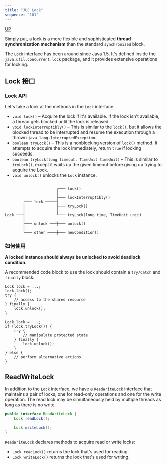 ```yaml
---
title: "JUC Lock"
sequence: "101"
---
```


[UP](/java-concurrency.html)


Simply put, a lock is a more flexible and sophisticated **thread synchronization mechanism**
than the standard `synchronized` block.

The `Lock` interface has been around since Java 1.5.
It's defined inside the `java.util.concurrent.lock` package, and it provides extensive operations for locking.

## Lock 接口

### Lock API

Let's take a look at the methods in the `Lock` interface:

- `void lock()` – Acquire the lock if it's available.
  If the lock isn't available, a thread gets blocked until the lock is released.
- `void lockInterruptibly()` – This is similar to the `lock()`,
  but it allows the blocked thread to be interrupted and
  resume the execution through a thrown `java.lang.InterruptedException`.
- `boolean tryLock()` – This is a nonblocking version of `lock()` method.
  It attempts to acquire the lock immediately, return `true` if locking succeeds.
- `boolean tryLock(long timeout, TimeUnit timeUnit)` – This is similar to `tryLock()`,
  except it waits up the given timeout before giving up trying to acquire the Lock.
- `void unlock()` unlocks the `Lock` instance.

```java

```

```text
                       ┌─── lock()
                       │
                       ├─── lockInterruptibly()
        ┌─── lock ─────┤
        │              ├─── tryLock()
        │              │
Lock ───┤              └─── tryLock(long time, TimeUnit unit)
        │
        ├─── unlock ───┼─── unlock()
        │
        └─── other ────┼─── newCondition()
```

### 如何使用

**A locked instance should always be unlocked to avoid deadlock condition.**

A recommended code block to use the lock should contain a `try/catch` and `finally` block:

```text
Lock lock = ...; 
lock.lock();
try {
    // access to the shared resource
} finally {
    lock.unlock();
}
```

```text
Lock lock = ...;
if (lock.tryLock()) {
    try {
        // manipulate protected state
    } finally {
        lock.unlock();
    }
} else {
    // perform alternative actions
}
```

## ReadWriteLock

In addition to the `Lock` interface, we have a `ReadWriteLock` interface that maintains a pair of locks,
one for read-only operations and one for the write operation.
The read lock may be simultaneously held by multiple threads as long as there is no write.

```java
public interface ReadWriteLock {
    Lock readLock();

    Lock writeLock();
}
```

`ReadWriteLock` declares methods to acquire read or write locks:

- `Lock readLock()` returns the lock that's used for reading.
- `Lock writeLock()` returns the lock that's used for writing.
